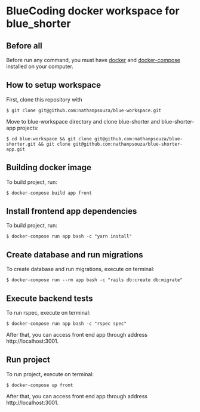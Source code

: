 # BlueCoding docker workspace for blue_shorter

## Before all

Before run any command, you must have [docker](https://docker.com) and [docker-compose](https://docs.docker.com/compose/install/) installed on your computer.

## How to setup workspace

First, clone this repository with

```
$ git clone git@github.com:nathanpsouza/blue-workspace.git
```

Move to blue-workspace directory and clone blue-shorter and blue-shorter-app projects:

```
$ cd blue-workspace && git clone git@github.com:nathanpsouza/blue-shorter.git && git clone git@github.com:nathanpsouza/blue-shorter-app.git
```

## Building docker image

To build project, run:

```
$ docker-compose build app front
```

## Install frontend app dependencies

To build project, run:

```
$ docker-compose run app bash -c "yarn install"
```

## Create database and run migrations
To create database and run migrations, execute on terminal:

```
$ docker-compose run --rm app bash -c "rails db:create db:migrate"
```

## Execute backend tests

To run rspec, execute on terminal:

```
$ docker-compose run app bash -c "rspec spec"
```

After that, you can access front end app through address http://localhost:3001.

## Run project

To run project, execute on terminal:

```
$ docker-compose up front
```

After that, you can access front end app through address http://localhost:3001.